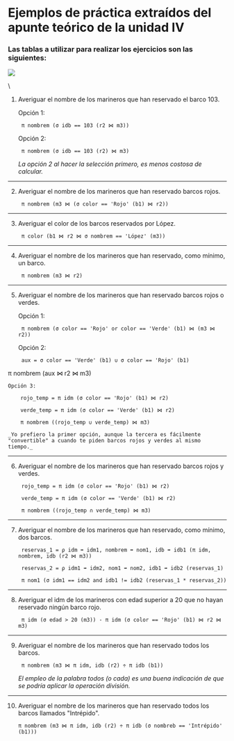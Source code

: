 # Ejemplos de práctica extraídos del apunte teórico de la unidad IV

### Las tablas a utilizar para realizar los ejercicios son las siguientes: 

![](/home/juani/OneDrive/Facultad/3%C2%B0%20a%C3%B1o/Bases%20de%20Datos/Pr%C3%A1ctica/Unidad%20IV/Ejemplos/tablas.png)

\

1. Averiguar el nombre de los marineros que han reservado el barco 103.

    Opción 1:

        π nombrem (σ idb == 103 (r2 ⋈ m3))

    Opción 2:

        π nombrem (σ idb == 103 (r2) ⋈ m3)
    
    _La opción 2 al hacer la selección primero, es menos costosa de calcular._

---

2. Averiguar el nombre de los marineros que han reservado barcos rojos.

    	π nombrem (m3 ⋈ (σ color == 'Rojo' (b1) ⋈ r2))

---

3. Averiguar el color de los barcos reservados por López.

		π color (b1 ⋈ r2 ⋈ σ nombrem == 'López' (m3))

---

4. Averiguar el nombre de los marineros que han reservado, como mínimo, un barco.

		π nombrem (m3 ⋈ r2)

---

5. Averiguar el nombre de los marineros que han reservado barcos rojos o verdes.

	Opción 1:
		
		π nombrem (σ color == 'Rojo' or color == 'Verde' (b1) ⋈ (m3 ⋈ r2))


	Opción 2:

		aux = σ color == 'Verde' (b1) ∪ σ color == 'Rojo' (b1)
π nombrem (aux ⋈ r2 ⋈ m3)

	Opción 3:

		rojo_temp = π idm (σ color == 'Rojo' (b1) ⋈ r2)

		verde_temp = π idm (σ color == 'Verde' (b1) ⋈ r2)

		π nombrem ((rojo_temp ∪ verde_temp) ⋈ m3)

	_Yo prefiero la primer opción, aunque la tercera es fácilmente "convertible" a cuando te piden barcos rojos y verdes al mismo tiempo._

---

6. Averiguar el nombre de los marineros que han reservado barcos rojos y verdes.

		rojo_temp = π idm (σ color == 'Rojo' (b1) ⋈ r2)

		verde_temp = π idm (σ color == 'Verde' (b1) ⋈ r2)

		π nombrem ((rojo_temp ∩ verde_temp) ⋈ m3)
		

---

7. Averiguar el nombre de los marineros que han reservado, como mínimo, dos barcos.

		reservas_1 = ρ idm ➡ idm1, nombrem ➡ nom1, idb ➡ idb1 (π idm, nombrem, idb (r2 ⋈ m3))

		reservas_2 = ρ idm1 ➡ idm2, nom1 ➡ nom2, idb1 ➡ idb2 (reservas_1)

		π nom1 (σ idm1 == idm2 and idb1 != idb2 (reservas_1 * reservas_2))

---

8. Averiguar el idm de los marineros con edad superior a 20 que no hayan reservado ningún barco rojo.

		π idm (σ edad > 20 (m3)) - π idm (σ color == 'Rojo' (b1) ⋈ r2 ⋈ m3)

---

9. Averiguar el nombre de los marineros que han reservado todos los barcos.

		π nombrem (m3 ⋈ π idm, idb (r2) ÷ π idb (b1))

	_El empleo de la palabra todos (o cada) es una buena indicación de que se podría aplicar la operación división._

---

10. Averiguar el nombre de los marineros que han reservado todos los barcos llamados "Intrépido".

		π nombrem (m3 ⋈ π idm, idb (r2) ÷ π idb (σ nombreb == 'Intrépido' (b1)))




